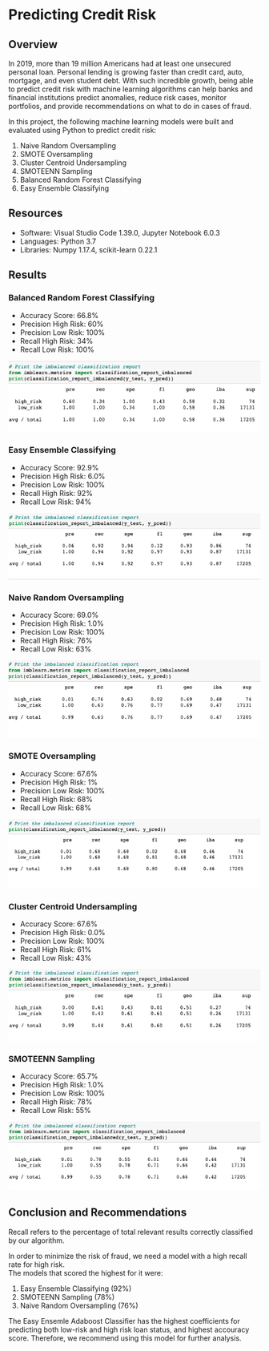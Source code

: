 # Predicting Credit Risk

## Overview

In 2019, more than 19 million Americans had at least one unsecured personal loan. Personal lending is growing faster than credit card, auto, mortgage, and even student debt. With such incredible growth, being able to predict credit risk with machine learning algorithms can help banks and financial institutions predict anomalies, reduce risk cases, monitor portfolios, and provide recommendations on what to do in cases of fraud. 

In this project, the following machine learning models were built and evaluated using Python to predict credit risk: 

  1) Naive Random Oversampling
  2) SMOTE Oversampling
  3) Cluster Centroid Undersampling
  4) SMOTEENN Sampling
  5) Balanced Random Forest Classifying
  6) Easy Ensemble Classifying

## Resources

- Software: Visual Studio Code 1.39.0, Jupyter Notebook 6.0.3
- Languages: Python 3.7
- Libraries: Numpy 1.17.4, scikit-learn 0.22.1

## Results

### Balanced Random Forest Classifying

- Accuracy Score: 66.8%
- Precision High Risk: 60%
- Precision Low Risk: 100%
- Recall High Risk: 34%
- Recall Low Risk: 100%


![Balance RFC](https://github.com/MariaGarzon/Credit_Risk_Analysis/blob/f21a66a50991c1a90eb54cc807c563edc37d13ae/Visuals/Balanced%20RFC.png)

### Easy Ensemble Classifying

- Accuracy Score: 92.9%
- Precision High Risk: 6.0%
- Precision Low Risk: 100%
- Recall High Risk: 92%
- Recall Low Risk: 94%

![Easy Ensemble](https://github.com/MariaGarzon/Credit_Risk_Analysis/blob/f21a66a50991c1a90eb54cc807c563edc37d13ae/Visuals/Easy_Assemble_AdaBoost.png)

### Naive Random Oversampling

- Accuracy Score: 69.0%
- Precision High Risk: 1.0%
- Precision Low Risk: 100%
- Recall High Risk: 76%
- Recall Low Risk: 63%

![Naive Random](https://github.com/MariaGarzon/Credit_Risk_Analysis/blob/f21a66a50991c1a90eb54cc807c563edc37d13ae/Visuals/Naive_Random.png)

### SMOTE Oversampling

- Accuracy Score: 67.6%
- Precision High Risk: 1%
- Precision Low Risk: 100%
- Recall High Risk: 68%
- Recall Low Risk: 68%

![SMOTE](https://github.com/MariaGarzon/Credit_Risk_Analysis/blob/f21a66a50991c1a90eb54cc807c563edc37d13ae/Visuals/SMOTE.png)

### Cluster Centroid Undersampling

- Accuracy Score: 67.6%
- Precision High Risk: 0.0%
- Precision Low Risk: 100%
- Recall High Risk: 61%
- Recall Low Risk: 43%

![Cluster_Centroid](https://github.com/MariaGarzon/Credit_Risk_Analysis/blob/f21a66a50991c1a90eb54cc807c563edc37d13ae/Visuals/Cluster_Centroids.png)

### SMOTEENN Sampling

- Accuracy Score: 65.7%
- Precision High Risk: 1.0%
- Precision Low Risk: 100%
- Recall High Risk: 78%
- Recall Low Risk: 55%

![SMOTEEN](https://github.com/MariaGarzon/Credit_Risk_Analysis/blob/f21a66a50991c1a90eb54cc807c563edc37d13ae/Visuals/SMOTEENN.png)

## Conclusion and Recommendations

Recall refers to the percentage of total relevant results correctly classified by our algorithm.

In order to minimize the risk of fraud, we need a model with a high recall rate for high risk.  
The models that scored the highest for it were:

1) Easy Ensemble Classifying (92%)
2) SMOTEENN Sampling (78%)
3) Naive Random Oversampling (76%)

The Easy Ensemle Adaboost Classifier has the highest coefficients for predicting both low-risk and high risk loan status, and highest accouracy score. Therefore, we recommend using this model for further analysis. 
